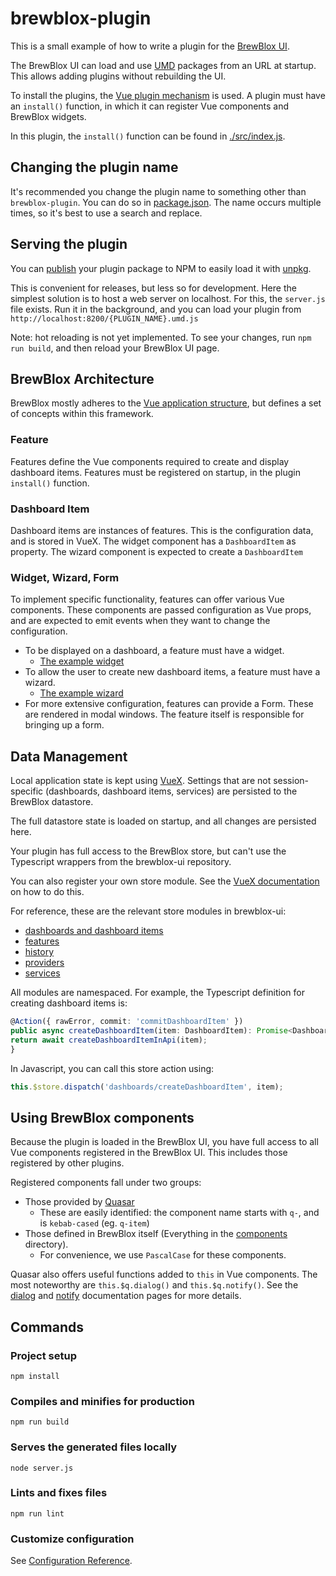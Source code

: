 # brewblox-plugin

This is a small example of how to write a plugin for the [BrewBlox UI][brewblox-ui].

The BrewBlox UI can load and use [UMD][umd] packages from an URL at startup. This allows adding plugins without rebuilding the UI.

To install the plugins, the [Vue plugin mechanism](https://vuejs.org/v2/guide/plugins.html) is used. A plugin must have an `install()` function, in which it can register Vue components and BrewBlox widgets.

In this plugin, the `install()` function can be found in [./src/index.js](./src/index.js).

## Changing the plugin name

It's recommended you change the plugin name to something other than `brewblox-plugin`. You can do so in [package.json](./package.json). The name occurs multiple times, so it's best to use a search and replace.

## Serving the plugin

You can [publish](https://hackernoon.com/publish-your-own-npm-package-946b19df577e) your plugin package to NPM to easily load it with [unpkg](https://unpkg.com/).

This is convenient for releases, but less so for development. Here the simplest solution is to host a web server on localhost. For this, the `server.js` file exists. Run it in the background, and you can load your plugin from `http://localhost:8200/{PLUGIN_NAME}.umd.js`

Note: hot reloading is not yet implemented. To see your changes, run `npm run build`, and then reload your BrewBlox UI page.

## BrewBlox Architecture

BrewBlox mostly adheres to the [Vue application structure][vue-structure], but defines a set of concepts within this framework.

### Feature

Features define the Vue components required to create and display dashboard items. Features must be registered on startup, in the plugin `install()` function.

### Dashboard Item

Dashboard items are instances of features. This is the configuration data, and is stored in VueX. The widget component has a `DashboardItem` as property. The wizard component is expected to create a `DashboardItem`

### Widget, Wizard, Form

To implement specific functionality, features can offer various Vue components. These components are passed configuration as Vue props, and are expected to emit events when they want to change the configuration.

* To be displayed on a dashboard, a feature must have a widget.
  * [The example widget](./src/PluginWidget.vue)
* To allow the user to create new dashboard items, a feature must have a wizard.
  * [The example wizard](./src/PluginWizard.vue)
* For more extensive configuration, features can provide a Form. These are rendered in modal windows. The feature itself is responsible for bringing up a form.

## Data Management

Local application state is kept using [VueX][vuex]. Settings that are not session-specific (dashboards, dashboard items, services) are persisted to the BrewBlox datastore.

The full datastore state is loaded on startup, and all changes are persisted here.

Your plugin has full access to the BrewBlox store, but can't use the Typescript wrappers from the brewblox-ui repository.

You can also register your own store module. See the [VueX documentation][vuex-dynamic] on how to do this.

For reference, these are the relevant store modules in brewblox-ui:
- [dashboards and dashboard items](https://github.com/BrewBlox/brewblox-ui/tree/develop/src/store/dashboards/index.ts)
- [features](https://github.com/BrewBlox/brewblox-ui/tree/develop/src/store/features/index.ts)
- [history](https://github.com/BrewBlox/brewblox-ui/tree/develop/src/store/history/index.ts)
- [providers](https://github.com/BrewBlox/brewblox-ui/tree/develop/src/store/providers/index.ts)
- [services](https://github.com/BrewBlox/brewblox-ui/tree/develop/src/store/services/index.ts)

All modules are namespaced. For example, the Typescript definition for creating dashboard items is:
```ts
@Action({ rawError, commit: 'commitDashboardItem' })
public async createDashboardItem(item: DashboardItem): Promise<DashboardItem> {
return await createDashboardItemInApi(item);
}
```

In Javascript, you can call this store action using:
```js
this.$store.dispatch('dashboards/createDashboardItem', item);
```

## Using BrewBlox components

Because the plugin is loaded in the BrewBlox UI, you have full access to all Vue components registered in the BrewBlox UI. This includes those registered by other plugins.

Registered components fall under two groups:
  - Those provided by [Quasar](https://quasar.dev/)
    - These are easily identified: the component name starts with `q-`, and is `kebab-cased` (eg. `q-item`)
  - Those defined in BrewBlox itself (Everything in the [components](https://github.com/BrewBlox/brewblox-ui/tree/develop/src/components) directory).
    - For convenience, we use `PascalCase` for these components.

Quasar also offers useful functions added to `this` in Vue components. The most noteworthy are `this.$q.dialog()` and `this.$q.notify()`.
See the [dialog](https://quasar.dev/quasar-plugins/dialog) and [notify](https://quasar.dev/quasar-plugins/notify) documentation pages for more details.

## Commands

### Project setup
```
npm install
```

### Compiles and minifies for production
```
npm run build
```

### Serves the generated files locally
```
node server.js
```

### Lints and fixes files
```
npm run lint
```

### Customize configuration
See [Configuration Reference](https://cli.vuejs.org/config/).

[brewblox-ui]: https://github.com/BrewBlox/brewblox-ui
[umd]: https://www.davidbcalhoun.com/2014/what-is-amd-commonjs-and-umd/
[vuex]: https://vuex.vuejs.org/guide/
[vuex-dynamic]: https://vuex.vuejs.org/guide/modules.html#dynamic-module-registration
[vue-structure]: https://vuex.vuejs.org/guide/structure.html
